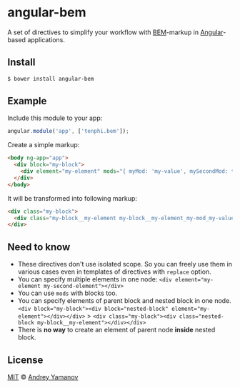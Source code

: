 # angular-bem

A set of directives to simplify your workflow with [BEM](https://bem.info)-markup in [Angular](https://angularjs.org)-based applications.

## Install

```bash
$ bower install angular-bem
```

## Example
Include this module to your app:

```javascript
angular.module('app', ['tenphi.bem']);
```

Create a simple markup:

```html
<body ng-app="app">
  <div block="my-block">
    <div element="my-element" mods="{ myMod: 'my-value', mySecondMod: true }"></div>
  </div>
</body>
```

It will be transformed into following markup:

```html
<div class="my-block">
  <div class="my-block__my-element my-block__my-element_my-mod_my-value my-block__my-element_my-second-mod"></div>
</div>
```

## Need to know
* These directives don't use isolated scope. So you can freely use them in various cases even in templates of directives with `replace` option.
* You can specify multiple elements in one node: `<div element="my-element my-second-element"></div>`
* You can use `mods` with blocks too.
* You can specify elements of parent block and nested block in one node. `<div block="my-block"><div block="nested-block" element="my-element"></div></div>` > `<div class="my-block"><div class="nested-block my-block__my-element"></div></div>`
* There is **no way** to create an element of parent node **inside** nested block.

## License

[MIT](http://opensource.org/licenses/MIT) © [Andrey Yamanov](http://tenphi.me)
